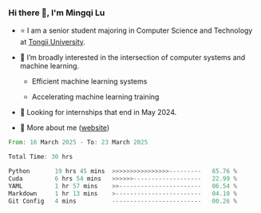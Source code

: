### Hi there 👋, I'm Mingqi Lu

- :star: I am a senior student majoring in Computer Science and Technology at [Tongji University](https://en.tongji.edu.cn/p/#/).

- :thinking: I’m broadly interested in the intersection of computer systems and machine learning.

  - Efficient machine learning systems

  - Accelerating machine learning training

- :seedling: Looking for internships that end in May 2024.

- 💬 More about me ([website](https://lmqqqqqq.github.io/))

<!--START_SECTION:waka-->

```rust
From: 16 March 2025 - To: 23 March 2025

Total Time: 30 hrs

Python       19 hrs 45 mins  >>>>>>>>>>>>>>>>---------   65.76 %
Cuda         6 hrs 54 mins   >>>>>>-------------------   22.99 %
YAML         1 hr 57 mins    >>-----------------------   06.54 %
Markdown     1 hr 13 mins    >------------------------   04.10 %
Git Config   4 mins          -------------------------   00.26 %
```

<!--END_SECTION:waka-->

